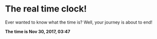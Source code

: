 # The real time clock!

Ever wanted to know what the time is? Well, your journey is about to end!

**The time is Nov 30, 2017, 03:47**